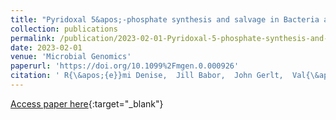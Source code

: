 ```yaml
---
title: "Pyridoxal 5&apos;-phosphate synthesis and salvage in Bacteria and Archaea: predicting pathway variant distributions and holes"
collection: publications
permalink: /publication/2023-02-01-Pyridoxal-5-phosphate-synthesis-and-salvage-in-Bacteria-and-Archaea-predicting-pathway-variant-distributions-and-holes
date: 2023-02-01
venue: 'Microbial Genomics'
paperurl: 'https://doi.org/10.1099%2Fmgen.0.000926'
citation: ' R{\&apos;{e}}mi Denise,  Jill Babor,  John Gerlt,  Val{\&apos;{e}}rie Cr{\&apos;{e}}cy-Lagard, &quot;Pyridoxal 5&amp;apos;-phosphate synthesis and salvage in Bacteria and Archaea: predicting pathway variant distributions and holes.&quot; Microbial Genomics, 2023.'
---
```

[Access paper here](https://doi.org/10.1099%2Fmgen.0.000926){:target="_blank"}

